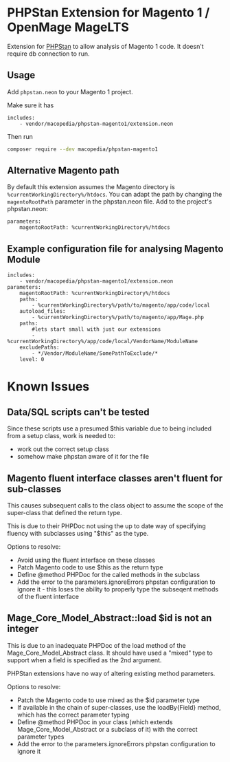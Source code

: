 # PHPStan Extension for Magento 1 / OpenMage MageLTS

Extension for [PHPStan](https://github.com/phpstan/phpstan) to allow analysis of Magento 1 code.
It doesn't require db connection to run.


## Usage

Add `phpstan.neon` to your Magento 1 project.

Make sure it has

```neon
includes:
    - vendor/macopedia/phpstan-magento1/extension.neon
```

Then run

```bash
composer require --dev macopedia/phpstan-magento1
```

## Alternative Magento path

By default this extension assumes the Magento directory is `%currentWorkingDirectory%/htdocs`.
You can adapt the path by changing the `magentoRootPath` parameter in the phpstan.neon file.
Add to the project's phpstan.neon:

```neon
parameters:
    magentoRootPath: %currentWorkingDirectory%/htdocs

```

## Example configuration file for analysing Magento Module

```neon
includes:
    - vendor/macopedia/phpstan-magento1/extension.neon
parameters:
    magentoRootPath: %currentWorkingDirectory%/htdocs
    paths:
        - %currentWorkingDirectory%/path/to/magento/app/code/local
    autoload_files:
        - %currentWorkingDirectory%/path/to/magento/app/Mage.php
    paths:
        #lets start small with just our extensions
        - %currentWorkingDirectory%/app/code/local/VendorName/ModuleName
    excludePaths:
        - */Vendor/ModuleName/SomePathToExclude/*
    level: 0
```

# Known Issues

## Data/SQL scripts can't be tested

Since these scripts use a presumed $this variable due to being included from a setup class, work is needed to:

* work out the correct setup class
* somehow make phpstan aware of it for the file

## Magento fluent interface classes aren't fluent for sub-classes

This causes subsequent calls to the class object to assume the scope of the super-class that defined the return type.

This is due to their PHPDoc not using the up to date way of specifying fluency with subclasses using "$this" as the type.

Options to resolve:

 * Avoid using the fluent interface on these classes
 * Patch Magento code to use $this as the return type
 * Define @method PHPDoc for the called methods in the subclass
 * Add the error to the parameters.ignoreErrors phpstan configuration to ignore it - this loses the ability to properly type the subseqent methods of the fluent interface

## Mage_Core_Model_Abstract::load $id is not an integer

This is due to an inadequate PHPDoc of the load method of the Mage_Core_Model_Abstract class. It should have used a "mixed" type to support when a field is specified as the 2nd argument.

PHPStan extensions have no way of altering existing method parameters.

Options to resolve:

 * Patch the Magento code to use mixed as the $id parameter type
 * If available in the chain of super-classes, use the loadBy{Field} method, which has the correct parameter typing
 * Define @method PHPDoc in your class (which extends Mage_Core_Model_Abstract or a subclass of it) with the correct parameter types
 * Add the error to the parameters.ignoreErrors phpstan configuration to ignore it
